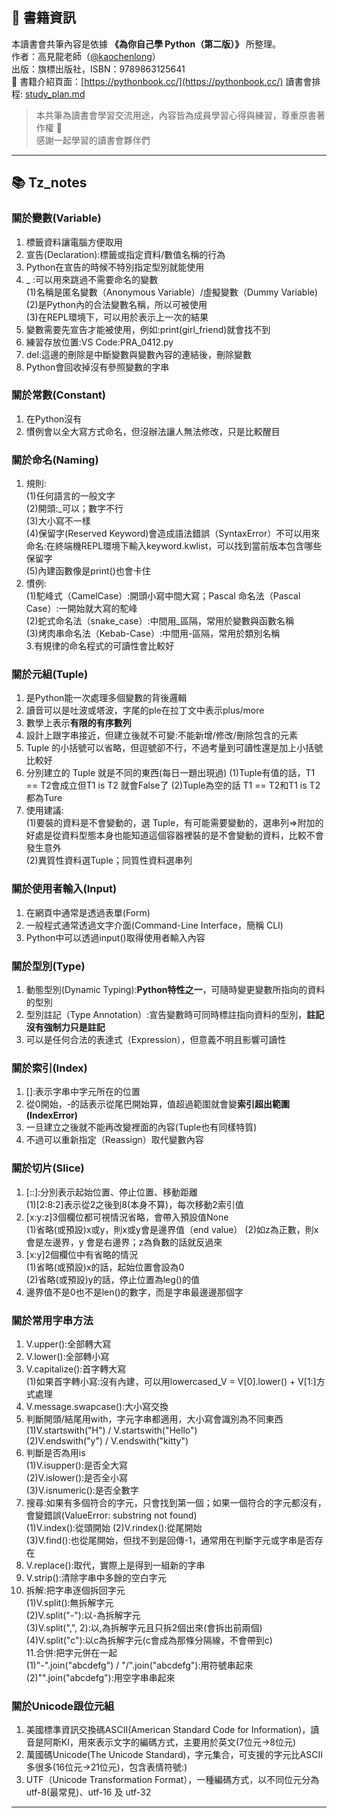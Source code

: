 ## 📘 書籍資訊

本讀書會共筆內容是依據 **《為你自己學 Python（第二版）》** 所整理。  
作者：高見龍老師（[@kaochenlong](https://github.com/kaochenlong)）  
出版：旗標出版社，ISBN：9789863125641  
📖 書籍介紹頁面：[https://pythonbook.cc/](https://pythonbook.cc/)
讀書會排程: [study_plan.md](./study_plan.md)
> 本共筆為讀書會學習交流用途，內容皆為成員學習心得與練習，尊重原書著作權 🙏  
> 感謝一起學習的讀書會夥伴們
---

## 📚 Tz_notes
### 關於變數(Variable)
1.  標籤資料讓電腦方便取用
2.  宣告(Declaration):標籤或指定資料/數值名稱的行為
3.  Python在宣告的時候不特別指定型別就能使用
4.  _ :可以用來跳過不需要命名的變數  
  (1)名稱是匿名變數（Anonymous Variable）/虛擬變數（Dummy Variable)  
  (2)是Python內的合法變數名稱，所以可被使用  
  (3)在REPL環境下，可以用於表示上一次的結果  
5.  變數需要先宣告才能被使用，例如:print(girl_friend)就會找不到
6.  練習存放位置:VS Code:PRA_0412.py
7.  del:這邊的刪除是中斷變數與變數內容的連結後，刪除變數
8.  Python會回收掉沒有參照變數的字串

### 關於常數(Constant)
1. 在Python沒有
2. 慣例會以全大寫方式命名，但沒辦法讓人無法修改，只是比較醒目

### 關於命名(Naming)
1. 規則:  
   (1)任何語言的一般文字  
   (2)開頭:_可以；數字不行  
   (3)大小寫不一樣  
   (4)保留字(Reserved Keyword)會造成語法錯誤（SyntaxError）不可以用來命名:在終端機REPL環境下輸入keyword.kwlist，可以找到當前版本包含哪些保留字  
   (5)內建函數像是print()也會卡住
2. 慣例:  
   (1)駝峰式（CamelCase）:開頭小寫中間大寫；Pascal 命名法（Pascal Case）:一開始就大寫的駝峰  
   (2)蛇式命名法（snake_case）:中間用_區隔，常用於變數與函數名稱  
   (3)烤肉串命名法（Kebab-Case）:中間用-區隔，常用於類別名稱  
3.有規律的命名程式的可讀性會比較好  

### 關於元組(Tuple)
1.  是Python能一次處理多個變數的背後邏輯
2.  讀音可以是吐波或塔波，字尾的ple在拉丁文中表示plus/more
3.  數學上表示**有限的有序數列**
4.  設計上跟字串接近，但建立後就不可變:不能新增/修改/刪除包含的元素
5.  Tuple 的小括號可以省略，但逗號卻不行，不過考量到可讀性還是加上小括號比較好
6.  分別建立的 Tuple 就是不同的東西(每日一題出現過)
  (1)Tuple有值的話，T1 == T2會成立但T1 is T2 就會False了
  (2)Tuple為空的話 T1 == T2和T1 is T2都為Ture
7. 使用建議:  
   (1)要裝的資料是不會變動的，選 Tuple，有可能需要變動的，選串列=>附加的好處是從資料型態本身也能知道這個容器裡裝的是不會變動的資料，比較不會發生意外  
   (2)異質性資料選Tuple；同質性資料選串列  

### 關於使用者輸入(Input)
1.  在網頁中通常是透過表單(Form)
2.  一般程式通常透過文字介面(Command-Line Interface，簡稱 CLI)
3.  Python中可以透過input()取得使用者輸入內容

### 關於型別(Type)
1. 動態型別(Dynamic Typing):**Python特性之一**，可隨時變更變數所指向的資料的型別  
2. 型別註記（Type Annotation）:宣告變數時可同時標註指向資料的型別，**註記沒有強制力只是註記**  
3. 可以是任何合法的表達式（Expression），但意義不明且影響可讀性  

### 關於索引(Index)
1. []:表示字串中字元所在的位置  
2. 從0開始，-的話表示從尾巴開始算，值超過範圍就會變**索引超出範圍(IndexError)**  
3. 一旦建立之後就不能再改變裡面的內容(Tuple也有同樣特質)  
4. 不過可以重新指定（Reassign）取代變數內容  

### 關於切片(Slice)
1. [::]:分別表示起始位置、停止位置、移動距離  
  (1)[2:8:2]表示從2之後到8(本身不算)，每次移動2索引值  
2. [x:y:z]3個欄位都可視情況省略，會帶入預設值None  
  (1)省略(或預設)x或y，則x或y會是邊界值（end value） 
  (2)如z為正數，則x 會是左邊界，y 會是右邊界；z為負數的話就反過來  
3. [x:y]2個欄位中有省略的情況  
  (1)省略(或預設)x的話，起始位置會設為0  
  (2)省略(或預設)y的話，停止位置為leg()的值  
4. 邊界值不是0也不是len()的數字，而是字串最邊邊那個字  

### 關於常用字串方法
1. V.upper():全部轉大寫  
2. V.lower():全部轉小寫    
3. V.capitalize():首字轉大寫  
   (1)如果首字轉小寫:沒有內建，可以用lowercased_V = V[0].lower() + V[1:]方式處理  
4. V.message.swapcase():大小寫交換
5. 判斷開頭/結尾用with，字元字串都適用，大小寫會識別為不同東西  
   (1)V.startswith("H") / V.startswith("Hello")  
   (2)V.endswith("y") / V.endswith("kitty")  
6. 判斷是否為用is  
   (1)V.isupper():是否全大寫  
   (2)V.islower():是否全小寫  
   (3)V.isnumeric():是否全數字  
7. 搜尋:如果有多個符合的字元，只會找到第一個；如果一個符合的字元都沒有，會變錯誤(ValueError: substring not found)  
   (1)V.index():從頭開始
   (2)V.rindex():從尾開始  
   (3)V.find():也從尾開始，但找不到是回傳-1，通常用在判斷字元或字串是否存在
8. V.replace():取代，實際上是得到一組新的字串
9. V.strip():清除字串中多餘的空白字元
10. 拆解:把字串逐個拆回字元  
   (1)V.split():無拆解字元  
   (2)V.split("-"):以-為拆解字元  
   (3)V.split(",", 2):以,為拆解字元且只拆2個出來(會拆出前兩個)  
   (4)V.split("c"):以c為拆解字元(c會成為那條分隔線，不會帶到c)  
11.合併:把字元併在一起  
   (1)"-".join("abcdefg") / "/".join("abcdefg"):用符號串起來
   (2)"".join("abcdefg"):用空字串串起來

### 關於Unicode跟位元組
1. 美國標準資訊交換碼ASCII(American Standard Code for Information)，讀音是阿斯KI，用來表示文字的編碼方式，主要用於英文(7位元->8位元)  
2. 萬國碼Unicode(The Unicode Standard)，字元集合，可支援的字元比ASCII多很多(16位元->21位元)，包含表情符號:)  
3. UTF（Unicode Transformation Format），一種編碼方式，以不同位元分為utf-8(最常見)、utf-16 及 utf-32


---
